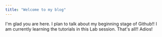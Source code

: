 ```yaml
---
title: "Welcome to my blog"
---
```


I'm glad you are here. I plan to talk about my beginning stage of Github!!
I am currently learning the tutorials in this Lab session.
That's all!! 
Adios!
